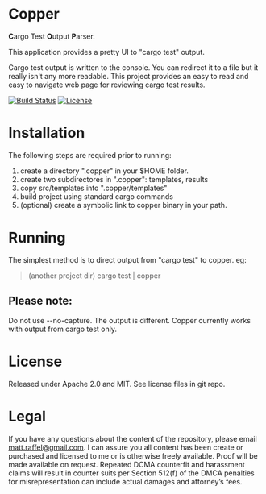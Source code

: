 # Copper
**C**argo Test **O**utput **P**arser.

This application provides a pretty UI to "cargo test" output.

Cargo test output is written to the console.  You can redirect it to a file but it really isn't any more readable.  This project provides an easy to read and easy to navigate web page for reviewing cargo test results.

[![Build Status](https://travis-ci.org/tatmanblue/copper.svg?branch=master)](https://travis-ci.org/tatmanblue/copper)
[![License](https://img.shields.io/badge/license-MIT%2FApache--2.0-blue.svg)](https://github.com/tatmanblue/copper#license)

# Installation
The following steps are required prior to running:
1) create a directory ".copper" in your $HOME folder.
2) create two subdirectores in ".copper": templates, results
3) copy src/templates into ".copper/templates"
4) build project using standard cargo commands
5) (optional) create a symbolic link to copper binary in your path.


# Running
The simplest method is to direct output from "cargo test" to copper. eg:
> (another project dir) cargo test | copper
## Please note:
Do not use --no-capture.  The output is different. Copper currently works with output from cargo test only.


# License
Released under Apache 2.0 and MIT.  See license files in git repo.

# Legal
If you have any questions about the content of the repository, please email matt.raffel@gmail.com. I can assure you all content has been create or purchased and licensed to me or is otherwise freely available. Proof will be made available on request. Repeated DCMA counterfit and harassment claims will result in counter suits per Section 512(f) of the DMCA penalties for misrepresentation can include actual damages and attorney’s fees.
